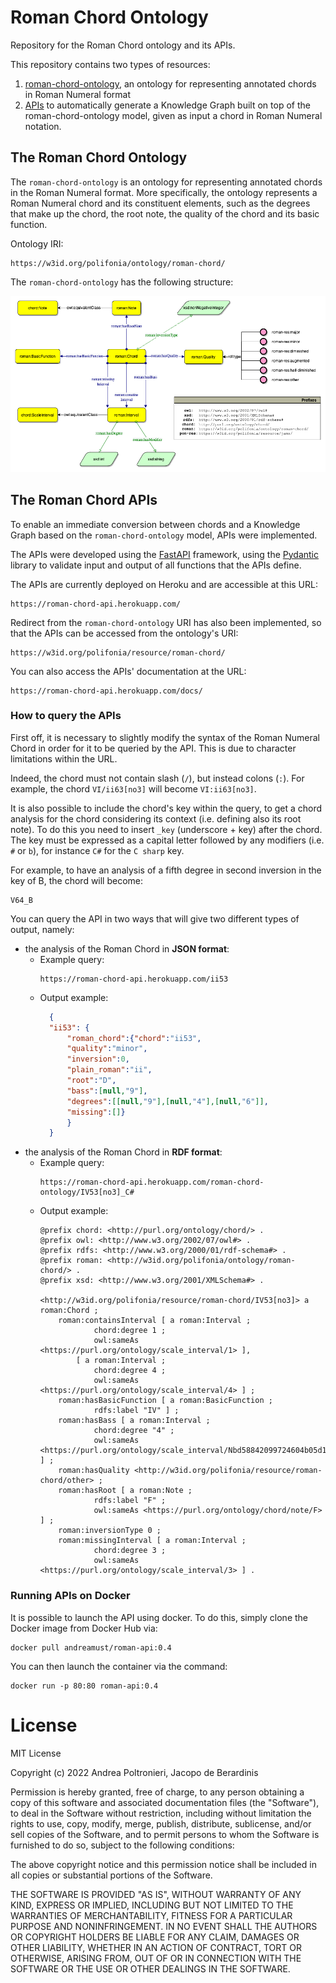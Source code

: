 # Roman Chord Ontology
Repository for the Roman Chord ontology and its APIs.

This repository contains two types of resources:
1. [roman-chord-ontology](#the-roman-chord-ontology), an ontology for representing annotated chords in Roman Numeral format
2. [APIs](#the-roman-chord-apis) to automatically generate a Knowledge Graph built on top of the roman-chord-ontology model, 
given as input a chord in Roman Numeral notation.

## The Roman Chord Ontology

The `roman-chord-ontology` is an ontology for representing annotated chords in the Roman Numeral format. 
More specifically, the ontology represents a Roman Numeral chord and its constituent elements, such as the degrees 
that make up the chord, the root note, the quality of the chord and its basic function.

Ontology IRI:
```
https://w3id.org/polifonia/ontology/roman-chord/
```

The `roman-chord-ontology` has the following structure:

![The Roman Chord Ontology](assets/roman-chord-ontology.png)

## The Roman Chord APIs

To enable an immediate conversion between chords and a Knowledge Graph based on the `roman-chord-ontology` model, APIs were implemented. 

The APIs were developed using the [FastAPI](https://fastapi.tiangolo.com/) framework, 
using the [Pydantic](https://pydantic-docs.helpmanual.io/) library to validate input and output of all functions 
that the APIs define.

The APIs are currently deployed on Heroku and are accessible at this URL: 

```
https://roman-chord-api.herokuapp.com/
```

Redirect from the `roman-chord-ontology` URI has also been implemented, so that the APIs can be accessed from the ontology's URI:

```
https://w3id.org/polifonia/resource/roman-chord/
```

You can also access the APIs' documentation at the URL:
```
https://roman-chord-api.herokuapp.com/docs/
```

### How to query the APIs

First off, it is necessary to slightly modify the syntax of the Roman Numeral Chord in order for it to be queried by the API. 
This is due to character limitations within the URL.

Indeed, the chord must not contain slash (`/`), but instead colons (`:`). 
For example, the chord `VI/ii63[no3]` will become `VI:ii63[no3]`.

It is also possible to include the chord's key within the query, to get a chord analysis for the chord considering its context (i.e. defining also its root note). 
To do this you need to insert `_key` (underscore + key) after the chord.
The key must be expressed as a capital letter followed by any modifiers (i.e. `#` or `b`), for instance `C#` for the 
`C sharp` key.

For example, to have an analysis of a fifth degree in second inversion in the key of B, the chord will become:
```
V64_B
```

You can query the API in two ways that will give two different types of output, namely:
* the analysis of the Roman Chord in **JSON format**:
  * Example query:
    ```
    https://roman-chord-api.herokuapp.com/ii53
    ````
  * Output example:
    ```json
      {
      "ii53": {
          "roman_chord":{"chord":"ii53",
          "quality":"minor",
          "inversion":0,
          "plain_roman":"ii",
          "root":"D",
          "bass":[null,"9"],
          "degrees":[[null,"9"],[null,"4"],[null,"6"]],
          "missing":[]}
          }
      }
    ```
* the analysis of the Roman Chord in **RDF format**:
  * Example query:
    ```
    https://roman-chord-api.herokuapp.com/roman-chord-ontology/IV53[no3]_C#
    ````
  * Output example:
    ```
    @prefix chord: <http://purl.org/ontology/chord/> .
    @prefix owl: <http://www.w3.org/2002/07/owl#> .
    @prefix rdfs: <http://www.w3.org/2000/01/rdf-schema#> .
    @prefix roman: <http://w3id.org/polifonia/ontology/roman-chord/> .
    @prefix xsd: <http://www.w3.org/2001/XMLSchema#> .
  
    <http://w3id.org/polifonia/resource/roman-chord/IV53[no3]> a roman:Chord ;
        roman:containsInterval [ a roman:Interval ;
                chord:degree 1 ;
                owl:sameAs <https://purl.org/ontology/scale_interval/1> ],
            [ a roman:Interval ;
                chord:degree 4 ;
                owl:sameAs <https://purl.org/ontology/scale_interval/4> ] ;
        roman:hasBasicFunction [ a roman:BasicFunction ;
                rdfs:label "IV" ] ;
        roman:hasBass [ a roman:Interval ;
                chord:degree "4" ;
                owl:sameAs <https://purl.org/ontology/scale_interval/Nbd58842099724604b05d10404eb654a5> ] ;
        roman:hasQuality <http://w3id.org/polifonia/resource/roman-chord/other> ;
        roman:hasRoot [ a roman:Note ;
                rdfs:label "F" ;
                owl:sameAs <https://purl.org/ontology/chord/note/F> ] ;
        roman:inversionType 0 ;
        roman:missingInterval [ a roman:Interval ;
                chord:degree 3 ;
                owl:sameAs <https://purl.org/ontology/scale_interval/3> ] .
    ```

### Running APIs on Docker

It is possible to launch the API using docker. To do this, simply clone the Docker image from Docker Hub via:

```commandline
docker pull andreamust/roman-api:0.4
```

You can then launch the container via the command:

```commandline
docker run -p 80:80 roman-api:0.4
```

# License
MIT License

Copyright (c) 2022 Andrea Poltronieri, Jacopo de Berardinis

Permission is hereby granted, free of charge, to any person obtaining a copy
of this software and associated documentation files (the "Software"), to deal
in the Software without restriction, including without limitation the rights
to use, copy, modify, merge, publish, distribute, sublicense, and/or sell
copies of the Software, and to permit persons to whom the Software is
furnished to do so, subject to the following conditions:

The above copyright notice and this permission notice shall be included in all
copies or substantial portions of the Software.

THE SOFTWARE IS PROVIDED "AS IS", WITHOUT WARRANTY OF ANY KIND, EXPRESS OR
IMPLIED, INCLUDING BUT NOT LIMITED TO THE WARRANTIES OF MERCHANTABILITY,
FITNESS FOR A PARTICULAR PURPOSE AND NONINFRINGEMENT. IN NO EVENT SHALL THE
AUTHORS OR COPYRIGHT HOLDERS BE LIABLE FOR ANY CLAIM, DAMAGES OR OTHER
LIABILITY, WHETHER IN AN ACTION OF CONTRACT, TORT OR OTHERWISE, ARISING FROM,
OUT OF OR IN CONNECTION WITH THE SOFTWARE OR THE USE OR OTHER DEALINGS IN THE
SOFTWARE.
